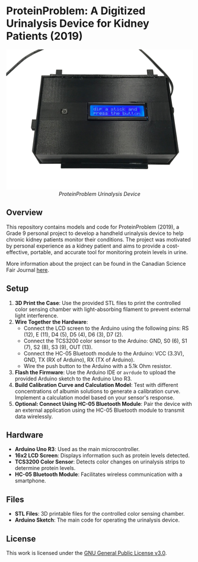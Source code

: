 # ProteinProblem: A Digitized Urinalysis Device for Kidney Patients (2019)

<p align="center">
  <img src="./images/device.png" alt="Device Photo">
<i>ProteinProblem Urinalysis Device</i>
</p>

## Overview

This repository contains models and code for ProteinProblem (2019), a Grade 9 personal project to develop a handheld urinalysis device to help chronic kidney patients monitor their conditions. The project was motivated by personal experience as a kidney patient and aims to provide a cost-effective, portable, and accurate tool for monitoring protein levels in urine.

More information about the project can be found in the Canadian Science Fair Journal [here](https://csfjournal.com/volume-2-issue-5/2020/3/11/protein-problem-a-digitized-at-home-urinalysis-device-to-aid-patients-suffering-from-kidney-disease).

## Setup

1. **3D Print the Case**: Use the provided STL files to print the controlled color sensing chamber with light-absorbing filament to prevent external light interference.
2. **Wire Together the Hardware**:
    - Connect the LCD screen to the Arduino using the following pins: RS (12), E (11), D4 (5), D5 (4), D6 (3), D7 (2).
    - Connect the TCS3200 color sensor to the Arduino: GND, S0 (6), S1 (7), S2 (8), S3 (9), OUT (13).
    - Connect the HC-05 Bluetooth module to the Arduino: VCC (3.3V), GND, TX (RX of Arduino), RX (TX of Arduino).
    - Wire the push button to the Arduino with a 5.1k Ohm resistor.
3. **Flash the Firmware**: Use the Arduino IDE or `avrdude` to upload the provided Arduino sketch to the Arduino Uno R3.
4. **Build Calibration Curve and Calculation Model**: Test with different concentrations of albumin solutions to generate a calibration curve. Implement a calculation model based on your sensor's response.
5. **Optional: Connect Using HC-05 Bluetooth Module**: Pair the device with an external application using the HC-05 Bluetooth module to transmit data wirelessly.

## Hardware

- **Arduino Uno R3**: Used as the main microcontroller.
- **16x2 LCD Screen**: Displays information such as protein levels detected.
- **TCS3200 Color Sensor**: Detects color changes on urinalysis strips to determine protein levels.
- **HC-05 Bluetooth Module**: Facilitates wireless communication with a smartphone.

## Files

- **STL Files**: 3D printable files for the controlled color sensing chamber.
- **Arduino Sketch**: The main code for operating the urinalysis device.

## License

This work is licensed under the [GNU General Public License v3.0](https://www.gnu.org/licenses/gpl-3.0.en.html).

